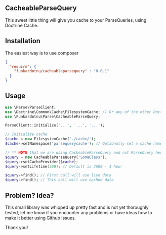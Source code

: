 CacheableParseQuery
-------------------

This sweet little thing will give you cache to your ParseQueries, using Doctrine Cache.

Installation
------------

The easiest way is to use composer

```json
{
  "require": {
    "funkardotnu/cacheableparsequery" : "0.0.1"
  }
}
```

Usage
-----

```php
use \Parse\ParseClient;
use \Doctrine\Common\Cache\FilesystemCache; // Or any of the other Doctrine Cache providers
use \Funkardotnu\Parse\CacheableParseQuery;

ParseClient::initialize('...', '...', '...');

// Initialize cache
$cache = new FilesystemCache('./cache/');
$cache->setNamespace('parsequerycache'); // Optionally set a cache namespace

// ** NOTE that we are using CacheableParseQuery and not ParseQuery here
$query = new CacheableParseQuery('SomeClass');
$query->setCacheProvider($cache);
$query->setLifetime(300); // Default is 3600 - 1 hour

$query->find(); // First call will use live data
$query->find(); // This call will use cached data
```

Problem? Idea?
--------------

This small library was whipped up pretty fast and is not yet thoroughly tested, let me know if you encounter any
problems or have ideas how to make it better using Github Issues.

Thank you!
